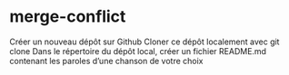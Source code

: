 # merge-conflict
Créer un nouveau dépôt sur Github
Cloner ce dépôt localement avec git clone
Dans le répertoire du dépôt local, créer un fichier README.md contenant les paroles d’une chanson de votre choix